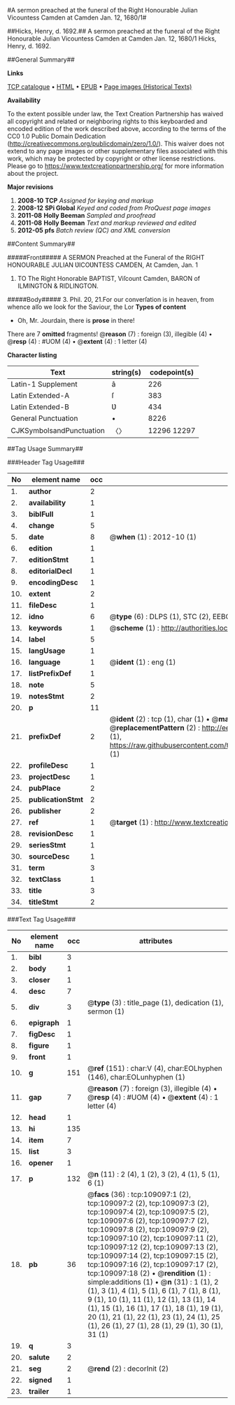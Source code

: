 #A sermon preached at the funeral of the Right Honourable Julian Vicountess Camden at Camden Jan. 12, 1680/1#

##Hicks, Henry, d. 1692.##
A sermon preached at the funeral of the Right Honourable Julian Vicountess Camden at Camden Jan. 12, 1680/1
Hicks, Henry, d. 1692.

##General Summary##

**Links**

[TCP catalogue](http://www.ota.ox.ac.uk/tcp/)  • 
[HTML](http://tei.it.ox.ac.uk/tcp/Texts-HTML/free/A43/A43723.html)  • 
[EPUB](http://tei.it.ox.ac.uk/tcp/Texts-EPUB/free/A43/A43723.epub) • 
[Page images (Historical Texts)](https://historicaltexts.jisc.ac.uk/eebo-19542149e)

**Availability**

To the extent possible under law, the Text Creation Partnership has waived all copyright and related or neighboring rights to this keyboarded and encoded edition of the work described above, according to the terms of the CC0 1.0 Public Domain Dedication (http://creativecommons.org/publicdomain/zero/1.0/). This waiver does not extend to any page images or other supplementary files associated with this work, which may be protected by copyright or other license restrictions. Please go to https://www.textcreationpartnership.org/ for more information about the project.

**Major revisions**

1. __2008-10__ __TCP__ *Assigned for keying and markup*
1. __2008-12__ __SPi Global__ *Keyed and coded from ProQuest page images*
1. __2011-08__ __Holly Beeman__ *Sampled and proofread*
1. __2011-08__ __Holly Beeman__ *Text and markup reviewed and edited*
1. __2012-05__ __pfs__ *Batch review (QC) and XML conversion*

##Content Summary##

#####Front#####
A SERMON Preached at the Funeral of the RIGHT HONOURABLE JULIAN ƲICOƲNTESS CAMDEN, At Camden, Jan. 1
1. TO The Right Honorable BAPTIST, Viſcount Camden, BARON of ILMINGTON & RIDLINGTON.

#####Body#####
3. Phil. 20, 21.For our converſation is in heaven, from whence alſo we look for the Saviour, the Lor
**Types of content**

  * Oh, Mr. Jourdain, there is **prose** in there!

There are 7 **omitted** fragments! 
 @__reason__ (7) : foreign (3), illegible (4)  •  @__resp__ (4) : #UOM (4)  •  @__extent__ (4) : 1 letter (4)

**Character listing**


|Text|string(s)|codepoint(s)|
|---|---|---|
|Latin-1 Supplement|â|226|
|Latin Extended-A|ſ|383|
|Latin Extended-B|Ʋ|434|
|General Punctuation|•|8226|
|CJKSymbolsandPunctuation|〈〉|12296 12297|

##Tag Usage Summary##

###Header Tag Usage###

|No|element name|occ|attributes|
|---|---|---|---|
|1.|__author__|2||
|2.|__availability__|1||
|3.|__biblFull__|1||
|4.|__change__|5||
|5.|__date__|8| @__when__ (1) : 2012-10 (1)|
|6.|__edition__|1||
|7.|__editionStmt__|1||
|8.|__editorialDecl__|1||
|9.|__encodingDesc__|1||
|10.|__extent__|2||
|11.|__fileDesc__|1||
|12.|__idno__|6| @__type__ (6) : DLPS (1), STC (2), EEBO-CITATION (1), OCLC (1), VID (1)|
|13.|__keywords__|1| @__scheme__ (1) : http://authorities.loc.gov/ (1)|
|14.|__label__|5||
|15.|__langUsage__|1||
|16.|__language__|1| @__ident__ (1) : eng (1)|
|17.|__listPrefixDef__|1||
|18.|__note__|5||
|19.|__notesStmt__|2||
|20.|__p__|11||
|21.|__prefixDef__|2| @__ident__ (2) : tcp (1), char (1)  •  @__matchPattern__ (2) : ([0-9\-]+):([0-9IVX]+) (1), (.+) (1)  •  @__replacementPattern__ (2) : http://eebo.chadwyck.com/downloadtiff?vid=$1&page=$2 (1), https://raw.githubusercontent.com/textcreationpartnership/Texts/master/tcpchars.xml#$1 (1)|
|22.|__profileDesc__|1||
|23.|__projectDesc__|1||
|24.|__pubPlace__|2||
|25.|__publicationStmt__|2||
|26.|__publisher__|2||
|27.|__ref__|1| @__target__ (1) : http://www.textcreationpartnership.org/docs/. (1)|
|28.|__revisionDesc__|1||
|29.|__seriesStmt__|1||
|30.|__sourceDesc__|1||
|31.|__term__|3||
|32.|__textClass__|1||
|33.|__title__|3||
|34.|__titleStmt__|2||


###Text Tag Usage###

|No|element name|occ|attributes|
|---|---|---|---|
|1.|__bibl__|3||
|2.|__body__|1||
|3.|__closer__|1||
|4.|__desc__|7||
|5.|__div__|3| @__type__ (3) : title_page (1), dedication (1), sermon (1)|
|6.|__epigraph__|1||
|7.|__figDesc__|1||
|8.|__figure__|1||
|9.|__front__|1||
|10.|__g__|151| @__ref__ (151) : char:V (4), char:EOLhyphen (146), char:EOLunhyphen (1)|
|11.|__gap__|7| @__reason__ (7) : foreign (3), illegible (4)  •  @__resp__ (4) : #UOM (4)  •  @__extent__ (4) : 1 letter (4)|
|12.|__head__|1||
|13.|__hi__|135||
|14.|__item__|7||
|15.|__list__|3||
|16.|__opener__|1||
|17.|__p__|132| @__n__ (11) : 2 (4), 1 (2), 3 (2), 4 (1), 5 (1), 6 (1)|
|18.|__pb__|36| @__facs__ (36) : tcp:109097:1 (2), tcp:109097:2 (2), tcp:109097:3 (2), tcp:109097:4 (2), tcp:109097:5 (2), tcp:109097:6 (2), tcp:109097:7 (2), tcp:109097:8 (2), tcp:109097:9 (2), tcp:109097:10 (2), tcp:109097:11 (2), tcp:109097:12 (2), tcp:109097:13 (2), tcp:109097:14 (2), tcp:109097:15 (2), tcp:109097:16 (2), tcp:109097:17 (2), tcp:109097:18 (2)  •  @__rendition__ (1) : simple:additions (1)  •  @__n__ (31) : 1 (1), 2 (1), 3 (1), 4 (1), 5 (1), 6 (1), 7 (1), 8 (1), 9 (1), 10 (1), 11 (1), 12 (1), 13 (1), 14 (1), 15 (1), 16 (1), 17 (1), 18 (1), 19 (1), 20 (1), 21 (1), 22 (1), 23 (1), 24 (1), 25 (1), 26 (1), 27 (1), 28 (1), 29 (1), 30 (1), 31 (1)|
|19.|__q__|3||
|20.|__salute__|2||
|21.|__seg__|2| @__rend__ (2) : decorInit (2)|
|22.|__signed__|1||
|23.|__trailer__|1||
